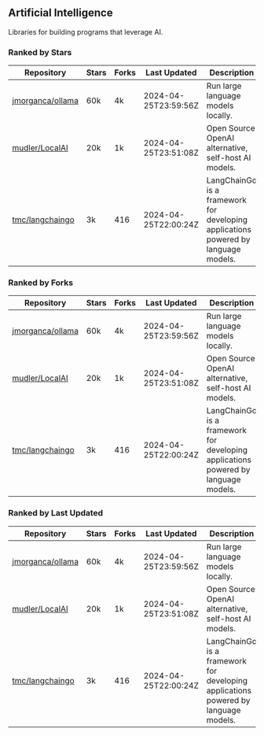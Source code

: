 ## Artificial Intelligence

Libraries for building programs that leverage AI.

### Ranked by Stars

| Repository | Stars | Forks | Last Updated | Description | 
|------------|-------|-------|--------------|-------------|
| [jmorganca/ollama](https://github.com/jmorganca/ollama) | 60k | 4k | 2024-04-25T23:59:56Z |  Run large language models locally. |
| [mudler/LocalAI](https://github.com/mudler/LocalAI) | 20k | 1k | 2024-04-25T23:51:08Z |  Open Source OpenAI alternative, self-host AI models. |
| [tmc/langchaingo](https://github.com/tmc/langchaingo) | 3k | 416 | 2024-04-25T22:00:24Z |  LangChainGo is a framework for developing applications powered by language models. |

### Ranked by Forks

| Repository | Stars | Forks | Last Updated | Description | 
|------------|-------|-------|--------------|-------------|
| [jmorganca/ollama](https://github.com/jmorganca/ollama) | 60k | 4k | 2024-04-25T23:59:56Z |  Run large language models locally. |
| [mudler/LocalAI](https://github.com/mudler/LocalAI) | 20k | 1k | 2024-04-25T23:51:08Z |  Open Source OpenAI alternative, self-host AI models. |
| [tmc/langchaingo](https://github.com/tmc/langchaingo) | 3k | 416 | 2024-04-25T22:00:24Z |  LangChainGo is a framework for developing applications powered by language models. |

### Ranked by Last Updated

| Repository | Stars | Forks | Last Updated | Description | 
|------------|-------|-------|--------------|-------------|
| [jmorganca/ollama](https://github.com/jmorganca/ollama) | 60k | 4k | 2024-04-25T23:59:56Z |  Run large language models locally. |
| [mudler/LocalAI](https://github.com/mudler/LocalAI) | 20k | 1k | 2024-04-25T23:51:08Z |  Open Source OpenAI alternative, self-host AI models. |
| [tmc/langchaingo](https://github.com/tmc/langchaingo) | 3k | 416 | 2024-04-25T22:00:24Z |  LangChainGo is a framework for developing applications powered by language models. |

